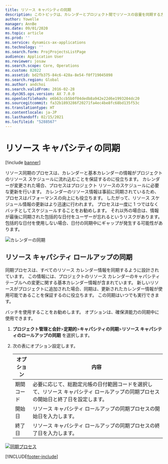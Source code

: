 ```yaml
---
title: リソース キャパシティの同期
description: このトピックは、カレンダーとプロジェクト間でリソースの容量を同期する方法に関する情報を提供します。
author: Yowelle
manager: AnnBe
ms.date: 09/01/2020
ms.topic: article
ms.prod: ''
ms.service: dynamics-ax-applications
ms.technology: ''
ms.search.form: ProjProjectsListPage
audience: Application User
ms.reviewer: josaw
ms.search.scope: Core, Operations
ms.custom: 82022
ms.assetid: bd2fb375-84c6-428a-8e54-f0f719045898
ms.search.region: Global
ms.author: andchoi
ms.search.validFrom: 2016-02-28
ms.dyn365.ops.version: AX 7.0.0
ms.openlocfilehash: e6b63ccb5b0f04dedb8a942e22d6e1993204dc20
ms.sourcegitcommit: fa32b1893286f20271fa4ec4be8fc68bd135f53c
ms.translationtype: HT
ms.contentlocale: ja-JP
ms.lasthandoff: 02/15/2021
ms.locfileid: "5288567"
---
```

# <a name="synchronize-resource-capacity"></a>リソース キャパシティの同期

[!include [banner](../includes/banner.md)]

リソース同期のプロセスは、カレンダーと基本カレンダーの情報がプロジェクトのリソース スケジュールに流れ込むことを保証するのに役立ちます。 カレンダーが変更された場合、プロセスはプロジェクト リソースのスケジュールに必要な更新を行います。 カレンダーのリソース情報は事前に同期されているため、プロセスはパフォーマンスの向上にも役立ちます。 したがって、リソース スケジュール情報の更新はより迅速に行われます。 プロセスは一度に 1 つではなくバッチとしてスケジュールすることをお勧めします。 それ以外の場合は、情報が最後に同期された包括的な日付をユーザーが忘れるというリスクがあります。 包括的な日付を使用しない場合、日付の同期中にギャップが発生する可能性があります。

![カレンダーの同期](./media/projectresourcing04-1024x471.jpg)

## <a name="synchronize-resource-capacity-roll-ups"></a>リソース キャパシティ ロールアップの同期

同期プロセスは、すべてのリソース カレンダー情報を同期するように設計されています。 この情報には、プロジェクトのリソース カレンダーのキャパシティ テーブルへの変更に関する基本カレンダー情報が含まれています。 新しいリソースがプロジェクトに追加された場合、同期は、更新されたカレンダー情報が使用可能であることを保証するのに役立ちます。 この同期はいつでも実行できます。

バッチを使用することをお勧めします。 オプションは、確保済能力の同期中に使用できます。

1. **プロジェクト管理と会計**&gt;**定期的**&gt;**キャパシティの同期**&gt;**リソース キャパシティのロールアップの同期** を選択します。
2. 次の表にオプション設定します。

    | オプション      | 内容 |
    |-------------|-------------|
    | 期間コード | 必要に応じて、総勘定元帳の日付範囲コードを選択して、リソース キャパシティ ロールアップの同期プロセスの開始日と終了日を設定します。 |
    | 開始日  | リソース キャパシティ ロールアップの同期プロセスの開始日を入力します。 |
    | 終了日    | リソース キャパシティ ロールアップの同期プロセスの終了日を入力します。 |

[![同期プロセス](./media/projectresourcing09.jpg)](./media/projectresourcing09.jpg)


[!INCLUDE[footer-include](../includes/footer-banner.md)]